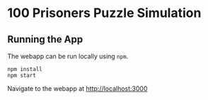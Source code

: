 # 100 Prisoners Puzzle Simulation

## Running the App

The webapp can be run locally using `npm`.

```
npm install
npm start
```

Navigate to the webapp at [http://localhost:3000](http://localhost:3000)
